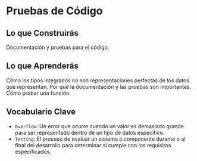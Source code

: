 # Pruebas de Código

## Lo que Construirás
Documentación y pruebas para el código.

## Lo que Aprenderás
Cómo los tipos integrados no son representaciones perfectas de los datos que representan.
Por qué la documentación y las pruebas son importantes.
Cómo probar una función.

## Vocabulario Clave
- `Overflow`: Un error que ocurre cuando un valor es demasiado grande para ser representado dentro de un tipo de datos específico.
- `Testing`: El proceso de evaluar un sistema o componente durante o al final del desarrollo para determinar si cumple con los requisitos especificados.

